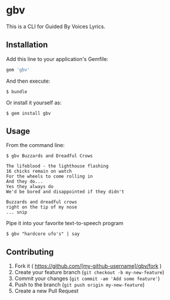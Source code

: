 # gbv

This is a CLI for Guided By Voices Lyrics.

## Installation

Add this line to your application's Gemfile:

```ruby
gem 'gbv'
```

And then execute:

    $ bundle

Or install it yourself as:

    $ gem install gbv

## Usage

From the command line:

```
$ gbv Buzzards and Dreadful Crows

The lifeblood - the lighthouse flashing
16 chicks remain on watch
For the wheels to come rolling in
And they do...
Yes they always do
We'd be bored and disappointed if they didn't

Buzzards and dreadful crows
right on the tip of my nose
... snip
```

Pipe it into your favorite text-to-speech program

```$ gbv "hardcore ufo's" | say```

## Contributing

1. Fork it ( https://github.com/[my-github-username]/gbv/fork )
2. Create your feature branch (`git checkout -b my-new-feature`)
3. Commit your changes (`git commit -am 'Add some feature'`)
4. Push to the branch (`git push origin my-new-feature`)
5. Create a new Pull Request
